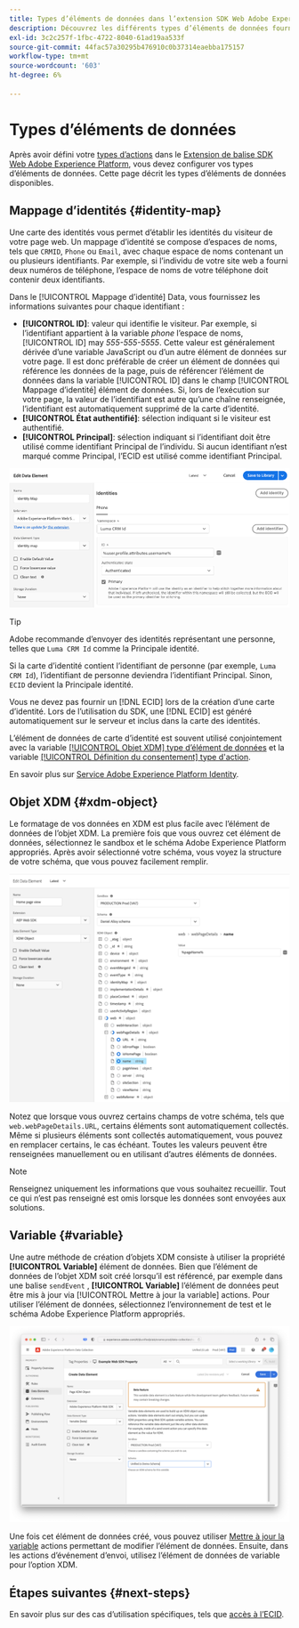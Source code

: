 ```yaml
---
title: Types d’éléments de données dans l’extension SDK Web Adobe Experience Platform
description: Découvrez les différents types d’éléments de données fournis par l’extension de balise du SDK Web de Adobe Experience Platform.
exl-id: 3c2c257f-1fbc-4722-8040-61ad19aa533f
source-git-commit: 44fac57a30295b476910c0b37314eaebba175157
workflow-type: tm+mt
source-wordcount: '603'
ht-degree: 6%

---
```



# Types d’éléments de données

Après avoir défini votre [types d’actions](action-types.md) dans le [Extension de balise SDK Web Adobe Experience Platform](web-sdk-extension-configuration.md), vous devez configurer vos types d’éléments de données. Cette page décrit les types d’éléments de données disponibles.

## Mappage d’identités {#identity-map}

Une carte des identités vous permet d’établir les identités du visiteur de votre page web. Un mappage d’identité se compose d’espaces de noms, tels que `CRMID`, `Phone` ou `Email`, avec chaque espace de noms contenant un ou plusieurs identifiants. Par exemple, si l’individu de votre site web a fourni deux numéros de téléphone, l’espace de noms de votre téléphone doit contenir deux identifiants.

Dans le [!UICONTROL Mappage d’identité] Data, vous fournissez les informations suivantes pour chaque identifiant :

* **[!UICONTROL ID]**: valeur qui identifie le visiteur. Par exemple, si l’identifiant appartient à la variable _phone_ l’espace de noms, [!UICONTROL ID] may _555-555-5555_. Cette valeur est généralement dérivée d’une variable JavaScript ou d’un autre élément de données sur votre page. Il est donc préférable de créer un élément de données qui référence les données de la page, puis de référencer l’élément de données dans la variable [!UICONTROL ID] dans le champ [!UICONTROL Mappage d’identité] élément de données. Si, lors de l’exécution sur votre page, la valeur de l’identifiant est autre qu’une chaîne renseignée, l’identifiant est automatiquement supprimé de la carte d’identité.
* **[!UICONTROL État authentifié]**: sélection indiquant si le visiteur est authentifié.
* **[!UICONTROL Principal]**: sélection indiquant si l’identifiant doit être utilisé comme identifiant Principal de l’individu. Si aucun identifiant n’est marqué comme Principal, l’ECID est utilisé comme identifiant Principal.

![Image de l’interface utilisateur affichant l’écran Modifier l’élément de données .](assets/identity-map-data-element.png)

>[!TIP]
>
>Adobe recommande d’envoyer des identités représentant une personne, telles que `Luma CRM Id` comme la Principale identité.
>
>Si la carte d’identité contient l’identifiant de personne (par exemple, `Luma CRM Id`), l’identifiant de personne deviendra l’identifiant Principal. Sinon, `ECID` devient la Principale identité.

Vous ne devez pas fournir un [!DNL ECID] lors de la création d’une carte d’identité. Lors de l’utilisation du SDK, une [!DNL ECID] est généré automatiquement sur le serveur et inclus dans la carte des identités.

L’élément de données de carte d’identité est souvent utilisé conjointement avec la variable [[!UICONTROL Objet XDM] type d’élément de données](#xdm-object) et la variable [[!UICONTROL Définition du consentement] type d&#39;action](action-types.md#set-consent).

En savoir plus sur [Service Adobe Experience Platform Identity](../../../../identity-service/home.md).

## Objet XDM {#xdm-object}

Le formatage de vos données en XDM est plus facile avec l’élément de données de l’objet XDM. La première fois que vous ouvrez cet élément de données, sélectionnez le sandbox et le schéma Adobe Experience Platform appropriés. Après avoir sélectionné votre schéma, vous voyez la structure de votre schéma, que vous pouvez facilement remplir.

![Image de l’interface utilisateur montrant la structure de l’objet XDM.](assets/XDM-object.png)

Notez que lorsque vous ouvrez certains champs de votre schéma, tels que `web.webPageDetails.URL`, certains éléments sont automatiquement collectés. Même si plusieurs éléments sont collectés automatiquement, vous pouvez en remplacer certains, le cas échéant. Toutes les valeurs peuvent être renseignées manuellement ou en utilisant d’autres éléments de données.

>[!NOTE]
>
>Renseignez uniquement les informations que vous souhaitez recueillir. Tout ce qui n’est pas renseigné est omis lorsque les données sont envoyées aux solutions.

## Variable {#variable}

Une autre méthode de création d’objets XDM consiste à utiliser la propriété **[!UICONTROL Variable]** élément de données. Bien que l’élément de données de l’objet XDM soit créé lorsqu’il est référencé, par exemple dans une balise `sendEvent` , **[!UICONTROL Variable]** l’élément de données peut être mis à jour via [!UICONTROL Mettre à jour la variable] actions. Pour utiliser l’élément de données, sélectionnez l’environnement de test et le schéma Adobe Experience Platform appropriés.

![Image de l’interface utilisateur affichant l’écran Créer un élément de données .](assets/variable-data-element.png)

Une fois cet élément de données créé, vous pouvez utiliser [Mettre à jour la variable](./action-types.md#update-variable) actions permettant de modifier l’élément de données. Ensuite, dans les actions d’événement d’envoi, utilisez l’élément de données de variable pour l’option XDM.

## Étapes suivantes {#next-steps}

En savoir plus sur des cas d’utilisation spécifiques, tels que [accès à l’ECID](accessing-the-ecid.md).
